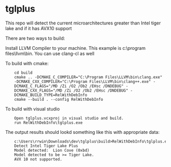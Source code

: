 # tglplus
This repo will detect the current microarchitectures greater than Intel tiger lake and if it has AVX10 support

There are two ways to build:

Install LLVM Compiler to your machine. This example is c:\program files\llvm\bin. You can use clang-cl as well

To build with cmake:
<div style="margin-left: 2em;">

    cd build
    cmake .. -DCMAKE_C_COMPILER="C:\Program Files\LLVM\bin\clang.exe" -DCMAKE_CXX_COMPILER="C:\Program Files\LLVM\bin\clang++.exe" -DCMAKE_C_FLAGS="/MD /Zi /O2 /Ob2 /EHsc /DNDEBUG" -DCMAKE_CXX_FLAGS="/MD /Zi /O2 /Ob2 /EHsc /DNDEBUG" -DCMAKE_BUILD_TYPE=RelWithDebInfo
    cmake --build . --config RelWithDebInfo
</div>

To build with visual studio
<div style="margin-left: 2em;">

    Open tglplus.vcxproj in visual studio and build.
    run RelWithDebInfo\tglplus.exe
</div>

The output results should lookd something like this with appropriate data:
<div style="margin-left: 2em;">

    c:\Users\rrwin\Downloads\dev\tglplus\build>RelWithDebInfo\tglplus.exe
    Detect Intel Tiger Lake Plus
    Model detected:  Lion Cove (0xbd)
    Model detected to be >= Tiger Lake.
    AVX 10 not supported.
</div>
